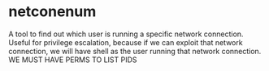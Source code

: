 # netconenum
A tool to find out which user is running a specific network connection. Useful for privilege escalation, because if we can exploit that network connection, we will have shell as the user running that network connection.
WE MUST HAVE PERMS TO LIST PIDS
